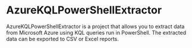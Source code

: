 # AzureKQLPowerShellExtractor
AzureKQLPowerShellExtractor is a project that allows you to extract data from Microsoft Azure using KQL queries run in PowerShell. The extracted data can be exported to CSV or Excel reports. 
